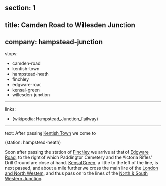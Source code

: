 section: 1
----
title: Camden Road to Willesden Junction
----
company: hampstead-junction
----
stops:
- camden-road
- kentish-town
- hampstead-heath
- finchley
- edgware-road
- kensal-green
- willesden-junction
----
links:
- (wikipedia: Hampstead_Junction_Railway)
----
text: After passing [Kentish Town](/stations/kentish-town) we come to

(station: hampstead-heath)

Soon after passing the station of [Finchley](/stations/finchley) we arrive at that of [Edgware Road](/stations/edgware-road), to the right of which Paddington Cemetery and the Victoria Rifles' Drill Ground are close at hand. [Kensal Green](/stations/kensal-green), a little to the left of the line, is next passed, and about a mile further we cross the main line of the [London and North Western](/companies/london-and-north-western), and thus pass on to the lines of the [North & South Western Junction](/companies/north-and-south-western-junction).
